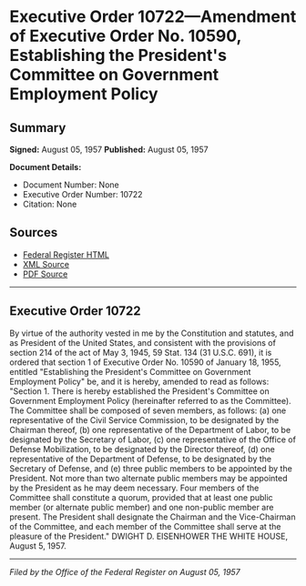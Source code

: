 # Executive Order 10722—Amendment of Executive Order No. 10590, Establishing the President's Committee on Government Employment Policy

## Summary

**Signed:** August 05, 1957
**Published:** August 05, 1957

**Document Details:**
- Document Number: None
- Executive Order Number: 10722
- Citation: None

## Sources
- [Federal Register HTML](https://www.presidency.ucsb.edu/documents/executive-order-10722-amendment-executive-order-no-10590-establishing-the-presidents)
- [XML Source](None)
- [PDF Source](None)

---

## Executive Order 10722

By virtue of the authority vested in me by the Constitution and statutes, and as President of the United States, and consistent with the provisions of section 214 of the act of May 3, 1945, 59 Stat. 134 (31 U.S.C. 691), it is ordered that section 1 of Executive Order No. 10590 of January 18, 1955, entitled "Establishing the President's Committee on Government Employment Policy" be, and it is hereby, amended to read as follows:
"Section 1. There is hereby established the President's Committee on Government Employment Policy (hereinafter referred to as the Committee). The Committee shall be composed of seven members, as follows: (a) one representative of the Civil Service Commission, to be designated by the Chairman thereof, (b) one representative of the Department of Labor, to be designated by the Secretary of Labor, (c) one representative of the Office of Defense Mobilization, to be designated by the Director thereof, (d) one representative of the Department of Defense, to be designated by the Secretary of Defense, and (e) three public members to be appointed by the President. Not more than two alternate public members may be appointed by the President as he may deem necessary. Four members of the Committee shall constitute a quorum, provided that at least one public member (or alternate public member) and one non-public member are present. The President shall designate the Chairman and the Vice-Chairman of the Committee, and each member of the Committee shall serve at the pleasure of the President."
DWIGHT D. EISENHOWER
THE WHITE HOUSE,
August 5, 1957.

---

*Filed by the Office of the Federal Register on August 05, 1957*
